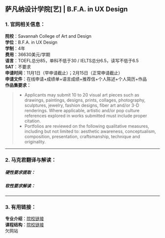 ## 萨凡纳设计学院[艺] | B.F.A. in UX Design


### 1. 官网相关信息：

**院校**：Savannah College of Art and Design  
**学位**：B.F.A. in UX Design  
**学制**：4年  
**费用**：36630美元/学期  
**语言**：TOEFL总分85，单科不低于30 / IELTS总分6.5，读写不低于6.5  
**SAT**：不要求    
**申请时间**：11月1日（早申请截止）；2月15日（正常申请截止）   
**申请文件**：在线申请+成绩单+语言成绩+推荐信+个人陈述+个人简历+作品  
**作品集要求：** 

> - Applicants may submit 10 to 20 visual art pieces such as drawings, paintings, designs, prints, collages, photography, sculptures, jewelry, fashion designs, fiber art and/or 3-D renderings. Where applicable, artistic and/or pop culture references explored in works submitted must include proper citation.
> - Portfolios are reviewed on the following qualitative measures, including but not limited to: aesthetic awareness, conceptualism, composition, presentation, craftsmanship, technique and originality.
> 




---


### 2. 马克君翻译与解读：

##### 硬性要求提取：
##### 软性要求解读：


---


### 3. 有用链接：

**专业介绍**：[院校链接]()  
**课程结构**：[院校链接]()  
欠网站




